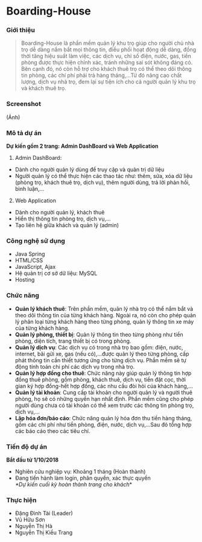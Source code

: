 # Boarding-House

### Giới thiệu
>Boarding-House là phần mềm quản lý khu trọ giúp cho người chủ nhà trọ dễ dàng nắm bắt mọi thông tin, điều phối hoạt động dễ dàng, đồng thời tăng hiệu suất làm việc, các dịch vụ, chỉ số điện, nước, gas, tiền phòng được thực hiện chính xác, tránh những sai sót không đáng có. Bên cạnh đó, nó còn hỗ trợ cho khách thuê trọ có thể theo dõi thông tin phòng, các chí phí phải trả hàng tháng,...Từ đó nâng cao chất lượng, dịch vụ nhà trọ, đem lại sự tiện ích cho cả người quản lý khu trọ và khách thuê trọ.
### Screenshot		
(Ảnh)
### Mô tả dự án   
**Dự kiến gồm 2 trang: Admin DashBoard và Web Application**
1. Admin DashBoard:
- Dành cho người quản lý dùng để truy cập và quản trị dữ liệu
- Người quản lý có thể thực hiện các thao tác như: thêm, sửa, xóa dữ liệu (phòng trọ, khách thuê trọ, dịch vụ), thêm người dùng, trả lời phản hồi, bình luận,...
2. Web Application
- Dành cho người quản lý, khách thuê
- Hiển thị thông tin phòng trọ, dịch vụ,...
- Tạo liên hệ giữa khách và quản lý (admin)
### Công nghệ sử dụng
- Java Spring
- HTML/CSS
- JavaScript, Ajax
- Hệ quản trị cơ sở dữ liệu: MySQL
- Hosting
### Chức năng
- **Quản lý khách thuê**: Trên phần mềm, quản lý nhà trọ có thể nắm bắt và theo dõi thông tin của từng khách hàng. Ngoài ra, nó còn cho phép quản lý phân loại từng khách hàng theo từng phòng, quản lý thông tin xe máy của từng khách hàng.
- **Quản lý phòng, thiết bị**: Quản lý thông tin theo từng phòng như tiền phòng, diện tích, trang thiết bị có trong phòng.
- **Quản lý dịch vụ**: Các dịch vụ có trong nhà trọ bao gồm: điện, nước, internet, bãi gửi xe, gas (nếu có),...được quản lý theo từng phòng, cấp phát thông tin cần thiết tương ứng cho từng dịch vụ. Phần mềm sẽ tự động tính toán chi phí các dịch vụ trong nhà trọ.
- **Quản lý hợp đồng cho thuê**: Chức năng này giúp quản lý thông tin hợp đồng thuê phòng, gồm phòng, khách thuê, dịch vụ, tiền đặt cọc, thời gian ký hợp đồng-hết hợp đồng, các nhu cầu đòi hỏi của khách hàng,...
- **Quản lý tài khoản**: Cung cấp tài khoản cho người quản lý và người thuê phòng, họ sẽ có những quyền hạn nhất định. Phần mềm cũng cho phép người dùng chưa có tài khoản có thể xem trước các thông tin phòng trọ, dịch vụ,...
- **Lập hóa đơn/báo cáo**: Chức năng quản lý hóa đơn thu tiền hàng tháng, gồm các chi phí như tiền phòng, điện, nước, dịch vụ,...Sau đó tổng hợp các báo cáo theo các tiêu chí.
### Tiến độ dự án   
**Bắt đầu từ 1/10/2018**
- Nghiên cứu nghiệp vụ: Khoảng 1 tháng (Hoàn thành)
- Đang tiến hành làm login, phân quyền, xác thực quyền    
*\*Dự kiến cuối kỳ hoàn thành trang cho khách**
### Thực hiện
- Đặng Đình Tài (Leader)
- Vũ Hữu Sơn
- Nguyễn Thị Hà
- Nguyễn Thị Kiều Trang
